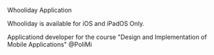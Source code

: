 Whooliday Application

Whooliday is available for iOS and iPadOS Only.

Applicationd developer for the course "Design and Implementation of Mobile Applications" @PoliMi


